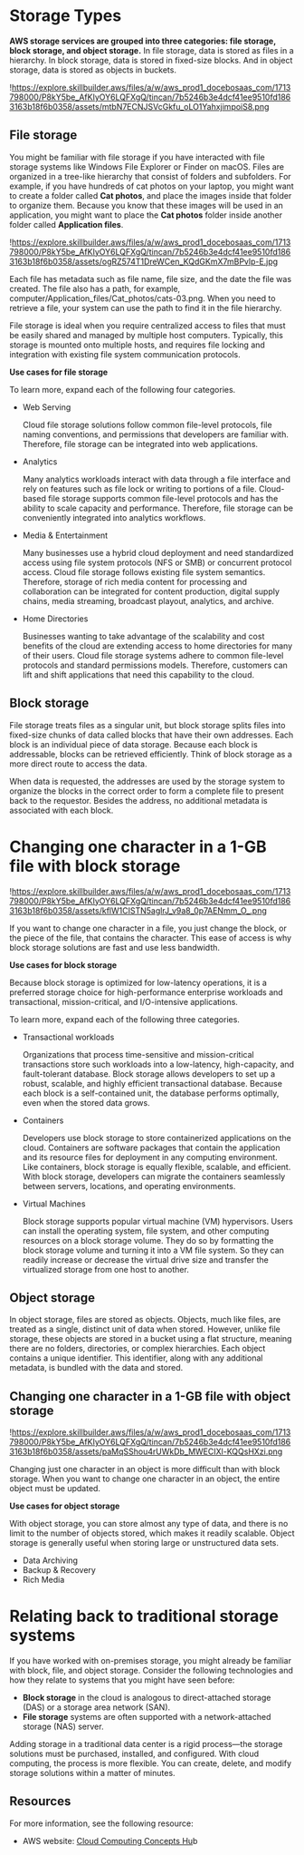# Storage Types

**AWS storage services are grouped into three categories: file storage, block storage, and object storage.** In file storage, data is stored as files in a hierarchy. In block storage, data is stored in fixed-size blocks. And in object storage, data is stored as objects in buckets.

!https://explore.skillbuilder.aws/files/a/w/aws_prod1_docebosaas_com/1713798000/P8kY5be_AfKIyOY6LQFXgQ/tincan/7b5246b3e4dcf41ee9510fd1863163b18f6b0358/assets/mtbN7ECNJSVcGkfu_oLO1YahxjimpoiS8.png

## **File storage**

You might be familiar with file storage if you have interacted with file storage systems like Windows File Explorer or Finder on macOS. Files are organized in a tree-like hierarchy that consist of folders and subfolders. For example, if you have hundreds of cat photos on your laptop, you might want to create a folder called **Cat photos**, and place the images inside that folder to organize them. Because you know that these images will be used in an application, you might want to place the **Cat photos** folder inside another folder called **Application files**.

!https://explore.skillbuilder.aws/files/a/w/aws_prod1_docebosaas_com/1713798000/P8kY5be_AfKIyOY6LQFXgQ/tincan/7b5246b3e4dcf41ee9510fd1863163b18f6b0358/assets/ogRZ574T1DreWCen_KQdGKmX7mBPvlp-E.jpg

Each file has metadata such as file name, file size, and the date the file was created. The file also has a path, for example, computer/Application_files/Cat_photos/cats-03.png. When you need to retrieve a file, your system can use the path to find it in the file hierarchy.

File storage is ideal when you require centralized access to files that must be easily shared and managed by multiple host computers. Typically, this storage is mounted onto multiple hosts, and requires file locking and integration with existing file system communication protocols.

**Use cases for file storage**

To learn more, expand each of the following four categories.

- Web Serving
    
    Cloud file storage solutions follow common file-level protocols, file naming conventions, and permissions that developers are familiar with. Therefore, file storage can be integrated into web applications.
    
- Analytics
    
    Many analytics workloads interact with data through a file interface and rely on features such as file lock or writing to portions of a file. Cloud-based file storage supports common file-level protocols and has the ability to scale capacity and performance. Therefore, file storage can be conveniently integrated into analytics workflows.
    
- Media & Entertainment
    
    Many businesses use a hybrid cloud deployment and need standardized access using file system protocols (NFS or SMB) or concurrent protocol access. Cloud file storage follows existing file system semantics. Therefore, storage of rich media content for processing and collaboration can be integrated for content production, digital supply chains, media streaming, broadcast playout, analytics, and archive.
    
- Home Directories
    
    Businesses wanting to take advantage of the scalability and cost benefits of the cloud are extending access to home directories for many of their users. Cloud file storage systems adhere to common file-level protocols and standard permissions models. Therefore, customers can lift and shift applications that need this capability to the cloud.
    

## **Block storage**

File storage treats files as a singular unit, but block storage splits files into fixed-size chunks of data called blocks that have their own addresses. Each block is an individual piece of data storage. Because each block is addressable, blocks can be retrieved efficiently. Think of block storage as a more direct route to access the data.

When data is requested, the addresses are used by the storage system to organize the blocks in the correct order to form a complete file to present back to the requestor. Besides the address, no additional metadata is associated with each block.

# **Changing one character in a 1-GB file with block storage**

!https://explore.skillbuilder.aws/files/a/w/aws_prod1_docebosaas_com/1713798000/P8kY5be_AfKIyOY6LQFXgQ/tincan/7b5246b3e4dcf41ee9510fd1863163b18f6b0358/assets/kflW1CISTN5aglrJ_v9a8_0p7AENmm_O_.png

If you want to change one character in a file, you just change the block, or the piece of the file, that contains the character. This ease of access is why block storage solutions are fast and use less bandwidth.

**Use cases for block storage**

Because block storage is optimized for low-latency operations, it is a preferred storage choice for high-performance enterprise workloads and transactional, mission-critical, and I/O-intensive applications.

To learn more, expand each of the following three categories.

- Transactional workloads
    
    Organizations that process time-sensitive and mission-critical transactions store such workloads into a low-latency, high-capacity, and fault-tolerant database. Block storage allows developers to set up a robust, scalable, and highly efficient transactional database. Because each block is a self-contained unit, the database performs optimally, even when the stored data grows.
    
- Containers
    
    Developers use block storage to store containerized applications on the cloud. Containers are software packages that contain the application and its resource files for deployment in any computing environment. Like containers, block storage is equally flexible, scalable, and efficient. With block storage, developers can migrate the containers seamlessly between servers, locations, and operating environments.
    
- Virtual Machines
    
    Block storage supports popular virtual machine (VM) hypervisors. Users can install the operating system, file system, and other computing resources on a block storage volume. They do so by formatting the block storage volume and turning it into a VM file system. So they can readily increase or decrease the virtual drive size and transfer the virtualized storage from one host to another.
    

## **Object storage**

In object storage, files are stored as objects. Objects, much like files, are treated as a single, distinct unit of data when stored. However, unlike file storage, these objects are stored in a bucket using a flat structure, meaning there are no folders, directories, or complex hierarchies. Each object contains a unique identifier. This identifier, along with any additional metadata, is bundled with the data and stored.

## **Changing one character in a 1-GB file with object storage**

!https://explore.skillbuilder.aws/files/a/w/aws_prod1_docebosaas_com/1713798000/P8kY5be_AfKIyOY6LQFXgQ/tincan/7b5246b3e4dcf41ee9510fd1863163b18f6b0358/assets/paMqSShou4rUWkDb_MWECIXl-KQQsHXzi.png

Changing just one character in an object is more difficult than with block storage. When you want to change one character in an object, the entire object must be updated.

**Use cases for object storage**

With object storage, you can store almost any type of data, and there is no limit to the number of objects stored, which makes it readily scalable. Object storage is generally useful when storing large or unstructured data sets.

- Data Archiving
- Backup & Recovery
- Rich Media

# **Relating back to traditional storage systems**

If you have worked with on-premises storage, you might already be familiar with block, file, and object storage. Consider the following technologies and how they relate to systems that you might have seen before:

- **Block storage** in the cloud is analogous to direct-attached storage (DAS) or a storage area network (SAN).
- **File storage** systems are often supported with a network-attached storage (NAS) server.

Adding storage in a traditional data center is a rigid process—the storage solutions must be purchased, installed, and configured. With cloud computing, the process is more flexible. You can create, delete, and modify storage solutions within a matter of minutes.

## **Resources**

For more information, see the following resource:

- AWS website: [Cloud Computing Concepts Hu](https://aws.amazon.com/what-is/?faq-hub-cards.sort-by=item.additionalFields.sortDate&faq-hub-cards.sort-order=desc&awsf.tech-category=tech-category%23storage)b